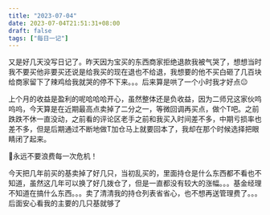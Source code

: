 ```yaml
---
title: "2023-07-04"
date: 2023-07-04T21:51:31+08:00
draft: false
tags: ["每日一记"]
---
```


又是好几天没写日记了。昨天因为宝买的东西商家拒绝退款我被气哭了，想想当时我不要买他非要买还说是给我买的现在退也不给退，我想要的他不买白砸了几百块给商家留下了辣鸡给我就哭的停不下来。。。后来算是哄了一个小时我才好点😐

上个月的收益是盈利的呢哈哈哈开心，虽然整体还是负收益，因为二师兄这家伙呜呜呜，今天算是在近期最高点卖掉了二分之一，等微回调再买点，做个T吧。之前跌跌不休一直没动，之前看的评论区老手之前和我买入时间差不多，中期亏损率也差不多，但是后期通过不断地做T加仓马上就要回本了，我却在那个时候选择把眼睛闭了起来。

📍永远不要浪费每一次危机！

今天把几年前买的基卖掉了好几只，当初乱买的，里面持仓是什么东西都不看也不知道，虽然这几年可以换了好几拨仓了，但是一直都没有较大的涨幅。。。基金经理不知道在搞什么东西。。。卖了清清我的持仓列表省省心，也不想再送管理费了。。。后面安心看我的主要的几只基就够了